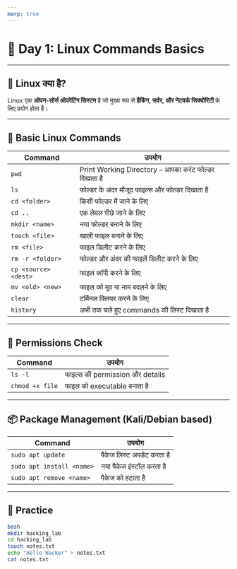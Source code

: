 ```yaml
---
marp: true
---
```


# 📘 Day 1: Linux Commands Basics

---

## 🔰 Linux क्या है?

Linux एक **ओपन-सोर्स ऑपरेटिंग सिस्टम** है जो मुख्य रूप से **हैकिंग, सर्वर, और नेटवर्क सिक्योरिटी** के लिए प्रयोग होता है।

---

## 🧠 Basic Linux Commands

| Command           | उपयोग                                                 |
|-------------------|--------------------------------------------------------|
| `pwd`             | Print Working Directory – आपका करंट फोल्डर दिखाता है      |
| `ls`              | फोल्डर के अंदर मौजूद फाइल्स और फोल्डर दिखाता है         |
| `cd <folder>`     | किसी फोल्डर में जाने के लिए                           |
| `cd ..`           | एक लेवल पीछे जाने के लिए                             |
| `mkdir <name>`    | नया फोल्डर बनाने के लिए                              |
| `touch <file>`    | खाली फाइल बनाने के लिए                               |
| `rm <file>`       | फाइल डिलीट करने के लिए                               |
| `rm -r <folder>`  | फोल्डर और अंदर की फाइलें डिलीट करने के लिए           |
| `cp <source> <dest>` | फाइल कॉपी करने के लिए                          |
| `mv <old> <new>`  | फाइल को मूव या नाम बदलने के लिए                      |
| `clear`           | टर्मिनल क्लियर करने के लिए                            |
| `history`         | अभी तक चले हुए commands की लिस्ट दिखाता है            |

---

## 🔐 Permissions Check

| Command         | उपयोग                                        |
|-----------------|-----------------------------------------------|
| `ls -l`         | फाइल्स की permission और details              |
| `chmod +x file` | फाइल को executable बनाता है                  |

---

## 📦 Package Management (Kali/Debian based)

| Command                    | उपयोग                                   |
|----------------------------|------------------------------------------|
| `sudo apt update`         | पैकेज लिस्ट अपडेट करता है              |
| `sudo apt install <name>` | नया पैकेज इंस्टॉल करता है              |
| `sudo apt remove <name>`  | पैकेज को हटाता है                      |

---

## 🧪 Practice

```bash
bash
mkdir hacking_lab
cd hacking_lab
touch notes.txt
echo "Hello Hacker" > notes.txt
cat notes.txt
